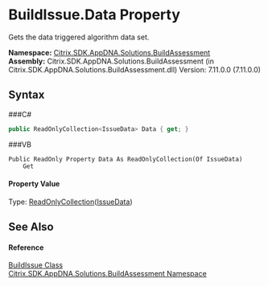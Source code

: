 # BuildIssue.Data Property 
 

Gets the data triggered algorithm data set.

**Namespace:**&nbsp;<a href="N_Citrix_SDK_AppDNA_Solutions_BuildAssessment">Citrix.SDK.AppDNA.Solutions.BuildAssessment</a><br />**Assembly:**&nbsp;Citrix.SDK.AppDNA.Solutions.BuildAssessment (in Citrix.SDK.AppDNA.Solutions.BuildAssessment.dll) Version: 7.11.0.0 (7.11.0.0)

## Syntax

###C#
```csharp
public ReadOnlyCollection<IssueData> Data { get; }
```

###VB
```vbnet
Public ReadOnly Property Data As ReadOnlyCollection(Of IssueData)
	Get
```


#### Property Value
Type: <a href="http://msdn2.microsoft.com/en-us/library/ms132474" target="_blank">ReadOnlyCollection</a>(<a href="T_Citrix_SDK_AppDNA_Solutions_BuildAssessment_IssueData">IssueData</a>)

## See Also


#### Reference
<a href="T_Citrix_SDK_AppDNA_Solutions_BuildAssessment_BuildIssue">BuildIssue Class</a><br /><a href="N_Citrix_SDK_AppDNA_Solutions_BuildAssessment">Citrix.SDK.AppDNA.Solutions.BuildAssessment Namespace</a><br />